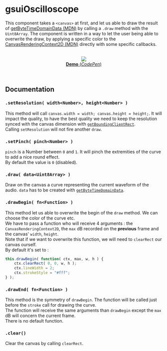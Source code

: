 # gsuiOscilloscope

This component takes a `<canvas>` at first, and let us able to draw the result of [getByteTimeDomainData (MDN)](https://developer.mozilla.org/en-US/docs/Web/API/AnalyserNode/getByteTimeDomainData) by calling a `.draw` method with the `Uint8Array`. The component is written in a way to let the user being able to overwrite the draw, by applying a specific color to the [CanvasRenderingContext2D (MDN)](https://developer.mozilla.org/en-US/docs/Web/API/CanvasRenderingContext2D) directly with some specific callbacks.<br/>
<br/>
<p align="center">
  <a href="https://codepen.io/mr21/full/oZqOpg">
    <img src="https://gridsound.github.io/assets/screenshots/gsuiOscilloscope.png"/><br/>
    <b>Demo</b> (<i>CodePen</i>)
  </a>
</p>
<br/>

## Documentation

### `.setResolution( width<Number>, height<Number> )`
This method will call `canvas.width = width; canvas.height = height;`. It will impact the quality, to have the best quality we need to keep the resolution synced with the canvas dimension with [`getBoundingClientRect`](https://developer.mozilla.org/en-US/docs/Web/API/Element/getBoundingClientRect).  
Calling `setResolution` will not fire another `draw`.

### `.setPinch( pinch<Number> )`
`pinch` is a Number between `0` and `1`. It will pinch the extremities of the curve to add a nice round effect.  
By default the value is `0` (disabled).

### `.draw( data<Uint8Array> )`
Draw on the canvas a curve representing the current waveform of the audio.
`data` has to be created with [`getByteTimeDomainData`](https://developer.mozilla.org/en-US/docs/Web/API/AnalyserNode/getByteTimeDomainData).

### `.drawBegin( fn<Function> )`
This method let us able to overwrite the begin of the `draw` method. We can choose the color of the curve etc.  
We have to pass a function who will receive 4 arguments : the `CanvasRenderingContext2D`, the `max` dB recorded on the **previous** frame and the canvas' `width`, `height`.  
Note that if we want to overwrite this function, we will need to `clearRect` our canvas ourself.  
By default it's set to :
``` javascript
this.drawBegin( function( ctx, max, w, h ) {
	ctx.clearRect( 0, 0, w, h );
	ctx.lineWidth = 2;
	ctx.strokeStyle = "#fff";
} );
```

### `.drawEnd( fn<Function> )`
This method is the symmetry of `drawBegin`. The function will be called just before the `stroke` call for drawing the curve.  
The function will receive the same arguments than `drawBegin` except the `max` dB will concern the current frame.  
There is no default function.

### `.clear()`
Clear the canvas by calling `clearRect`.
